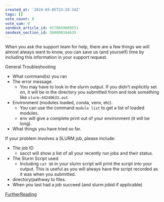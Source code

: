 ```yaml
---
created_at: '2024-03-05T23:28:34Z'
tags: []
vote_count: 0
vote_sum: 0
zendesk_article_id: 9170849009551
zendesk_section_id: 360000164635
---
```


When you ask the support team for help, there are a few things we will
almost always want to know, you can save us (and yourself) time by
including this information in your support request.

General Troubleshooting

- What command(s) you ran
- The error message.
    - You may have to look in the slurm output. If you didn't
        explicitly set on, it will be in the directory you submitted
        from and look something like `slurm-44240633.out`
- Environment (modules loaded, conda, venv, etc).
    - You can use the command `module list` to get a list of loaded
        modules.
    - env will give a complete print out of your environment (it will
        be long).
- What things you have tried so far.

If your problem involves a SLURM job, please include:

- The job ID
    - sacct will show a list of all your recently run jobs and their
        status.
- The Slurm Script used.
    - Including `cat $0` in your slurm script will print the script
        into your output. This is useful as you will always have the
        script recorded as it was when you submitted.
- directory/pathway to files.
- When you last had a job succeed (and slurm jobid if applicable) 

[FurtherReading](https://hpc-uit.readthedocs.io/en/latest/help/writing-support-requests.html)
